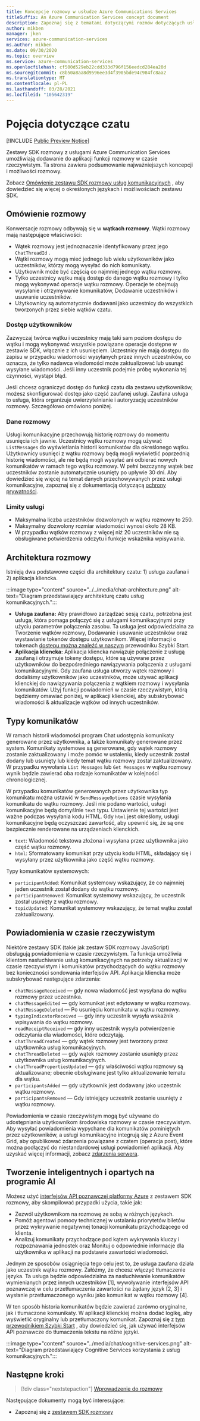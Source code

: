 ```yaml
---
title: Koncepcje rozmowy w usłudze Azure Communications Services
titleSuffix: An Azure Communication Services concept document
description: Zapoznaj się z tematami dotyczącymi rozmów dotyczących usług komunikacyjnych.
author: mikben
manager: jken
services: azure-communication-services
ms.author: mikben
ms.date: 09/30/2020
ms.topic: overview
ms.service: azure-communication-services
ms.openlocfilehash: cf500d529eb22cdd333d796f156eedcd284ea20d
ms.sourcegitcommit: c8b50a8aa8d9596ee3d4f3905bde94c984fc8aa2
ms.translationtype: MT
ms.contentlocale: pl-PL
ms.lasthandoff: 03/28/2021
ms.locfileid: "105642319"
---
```

# <a name="chat-concepts"></a>Pojęcia dotyczące czatu 

[!INCLUDE [Public Preview Notice](../../includes/public-preview-include.md)]    

Zestawy SDK rozmowy z usługami Azure Communication Services umożliwiają dodawanie do aplikacji funkcji rozmowy w czasie rzeczywistym. Ta strona zawiera podsumowanie najważniejszych koncepcji i możliwości rozmowy.    

Zobacz [Omówienie zestawu SDK rozmowy usług komunikacyjnych](./sdk-features.md) , aby dowiedzieć się więcej o określonych językach i możliwościach zestawu SDK.  

## <a name="chat-overview"></a>Omówienie rozmowy    

Konwersacje rozmowy odbywają się w **wątkach rozmowy**. Wątki rozmowy mają następujące właściwości:

- Wątek rozmowy jest jednoznacznie identyfikowany przez jego `ChatThreadId` . 
- Wątki rozmowy mogą mieć jednego lub wielu użytkowników jako uczestników, którzy mogą wysyłać do nich komunikaty. 
- Użytkownik może być częścią co najmniej jednego wątku rozmowy. 
- Tylko uczestnicy wątku mają dostęp do danego wątku rozmowy i tylko mogą wykonywać operacje wątku rozmowy. Operacje te obejmują wysyłanie i otrzymywanie komunikatów, Dodawanie uczestników i usuwanie uczestników. 
- Użytkownicy są automatycznie dodawani jako uczestnicy do wszystkich tworzonych przez siebie wątków czatu.

### <a name="user-access"></a>Dostęp użytkowników
Zazwyczaj twórca wątku i uczestnicy mają taki sam poziom dostępu do wątku i mogą wykonywać wszystkie powiązane operacje dostępne w zestawie SDK, włącznie z ich usunięciem. Uczestnicy nie mają dostępu do zapisu w przypadku wiadomości wysyłanych przez innych uczestników, co oznacza, że tylko nadawca wiadomości może zaktualizować lub usunąć wysyłane wiadomości. Jeśli inny uczestnik podejmie próbę wykonania tej czynności, wystąpi błąd. 

Jeśli chcesz ograniczyć dostęp do funkcji czatu dla zestawu użytkowników, możesz skonfigurować dostęp jako część zaufanej usługi. Zaufana usługa to usługa, która organizuje uwierzytelnianie i autoryzację uczestników rozmowy. Szczegółowo omówiono poniżej.  

### <a name="chat-data"></a>Dane rozmowy 
Usługi komunikacyjne przechowują historię rozmowy do momentu usunięcia ich jawnie. Uczestnicy wątku rozmowy mogą używać `ListMessages` do wyświetlania historii komunikatów dla określonego wątku. Użytkownicy usunięci z wątku rozmowy będą mogli wyświetlić poprzednią historię wiadomości, ale nie będą mogli wysyłać ani odbierać nowych komunikatów w ramach tego wątku rozmowy. W pełni bezczynny wątek bez uczestników zostanie automatycznie usunięty po upływie 30 dni. Aby dowiedzieć się więcej na temat danych przechowywanych przez usługi komunikacyjne, zapoznaj się z dokumentacją dotyczącą [ochrony prywatności](../privacy.md).  

### <a name="service-limits"></a>Limity usługi  
- Maksymalna liczba uczestników dozwolonych w wątku rozmowy to 250.   
- Maksymalny dozwolony rozmiar wiadomości wynosi około 28 KB.  
- W przypadku wątków rozmowy z więcej niż 20 uczestników nie są obsługiwane potwierdzenia odczytu i funkcje wskaźnika wpisywania.    

## <a name="chat-architecture"></a>Architektura rozmowy    

Istnieją dwa podstawowe części dla architektury czatu: 1) usługa zaufana i 2) aplikacja kliencka.    

:::image type="content" source="../../media/chat-architecture.png" alt-text="Diagram przedstawiający architekturę czatu usług komunikacyjnych."::: 

 - **Usługa zaufana:** Aby prawidłowo zarządzać sesją czatu, potrzebna jest usługa, która pomaga połączyć się z usługami komunikacyjnymi przy użyciu parametrów połączenia zasobu. Ta usługa jest odpowiedzialna za Tworzenie wątków rozmowy, Dodawanie i usuwanie uczestników oraz wystawianie tokenów dostępu użytkownikom. Więcej informacji o tokenach [dostępu można znaleźć w naszym](../../quickstarts/access-tokens.md) przewodniku Szybki Start.  
 - **Aplikacja kliencka:**  Aplikacja kliencka nawiązuje połączenie z usługą zaufaną i otrzymuje tokeny dostępu, które są używane przez użytkowników do bezpośredniego nawiązywania połączenia z usługami komunikacyjnymi. Gdy zaufana usługa utworzy wątek rozmowy i dodaliśmy użytkowników jako uczestników, może używać aplikacji klienckiej do nawiązywania połączenia z wątkiem rozmowy i wysyłania komunikatów. Użyj funkcji powiadomień w czasie rzeczywistym, którą będziemy omawiać poniżej, w aplikacji klienckiej, aby subskrybować wiadomości & aktualizacje wątków od innych uczestników.
    
        
## <a name="message-types"></a>Typy komunikatów    

W ramach historii wiadomości program Chat udostępnia komunikaty generowane przez użytkownika, a także komunikaty generowane przez system. Komunikaty systemowe są generowane, gdy wątek rozmowy zostanie zaktualizowany i może pomóc w ustaleniu, kiedy uczestnik został dodany lub usunięty lub kiedy temat wątku rozmowy został zaktualizowany. W przypadku wywołania `List Messages` lub `Get Messages` w wątku rozmowy wynik będzie zawierać oba rodzaje komunikatów w kolejności chronologicznej.

W przypadku komunikatów generowanych przez użytkownika typ komunikatu można ustawić w `SendMessageOptions` czasie wysyłania komunikatu do wątku rozmowy. Jeśli nie podano wartości, usługi komunikacyjne będą domyślnie `text` typu. Ustawienie tej wartości jest ważne podczas wysyłania kodu HTML. Gdy `html` jest określony, usługi komunikacyjne będą oczyszczać zawartość, aby upewnić się, że są one bezpiecznie renderowane na urządzeniach klienckich.
 - `text`: Wiadomość tekstowa złożona i wysyłana przez użytkownika jako część wątku rozmowy. 
 - `html`: Sformatowany komunikat przy użyciu kodu HTML, składający się i wysyłany przez użytkownika jako część wątku rozmowy. 

Typy komunikatów systemowych: 
 - `participantAdded`: Komunikat systemowy wskazujący, że co najmniej jeden uczestnik został dodany do wątku rozmowy.
 - `participantRemoved`: Komunikat systemowy wskazujący, że uczestnik został usunięty z wątku rozmowy.
 - `topicUpdated`: Komunikat systemowy wskazujący, że temat wątku został zaktualizowany.

## <a name="real-time-notifications"></a>Powiadomienia w czasie rzeczywistym  

Niektóre zestawy SDK (takie jak zestaw SDK rozmowy JavaScript) obsługują powiadomienia w czasie rzeczywistym. Ta funkcja umożliwia klientom nasłuchiwanie usług komunikacyjnych na potrzeby aktualizacji w czasie rzeczywistym i komunikatów przychodzących do wątku rozmowy bez konieczności sondowania interfejsów API. Aplikacja kliencka może subskrybować następujące zdarzenia:
 - `chatMessageReceived` — gdy nowa wiadomość jest wysyłana do wątku rozmowy przez uczestnika.
 - `chatMessageEdited` — gdy komunikat jest edytowany w wątku rozmowy. 
 - `chatMessageDeleted` — Po usunięciu komunikatu w wątku rozmowy.   
 - `typingIndicatorReceived` — gdy inny uczestnik wysyła wskaźnik wpisywania do wątku rozmowy.    
 - `readReceiptReceived` — gdy inny uczestnik wysyła potwierdzenie odczytania dla wiadomości, które odczytają.  
 - `chatThreadCreated` — gdy wątek rozmowy jest tworzony przez użytkownika usług komunikacyjnych.    
 - `chatThreadDeleted` — gdy wątek rozmowy zostanie usunięty przez użytkownika usług komunikacyjnych.    
 - `chatThreadPropertiesUpdated` — gdy właściwości wątku rozmowy są aktualizowane; obecnie obsługiwane jest tylko aktualizowanie tematu dla wątku. 
 - `participantsAdded` — gdy użytkownik jest dodawany jako uczestnik wątku rozmowy.     
 - `participantsRemoved` — Gdy istniejący uczestnik zostanie usunięty z wątku rozmowy.

Powiadomienia w czasie rzeczywistym mogą być używane do udostępniania użytkownikom środowiska rozmowy w czasie rzeczywistym. Aby wysyłać powiadomienia wypychane dla komunikatów pominiętych przez użytkowników, a usługi komunikacyjne integrują się z Azure Event Grid, aby opublikować zdarzenia powiązane z czatem (operacja post), które można podłączyć do niestandardowej usługi powiadomień aplikacji. Aby uzyskać więcej informacji, zobacz [zdarzenia serwera](https://docs.microsoft.com/azure/event-grid/event-schema-communication-services?toc=https%3A%2F%2Fdocs.microsoft.com%2Fen-us%2Fazure%2Fcommunication-services%2Ftoc.json&bc=https%3A%2F%2Fdocs.microsoft.com%2Fen-us%2Fazure%2Fbread%2Ftoc.json).


## <a name="build-intelligent-ai-powered-chat-experiences"></a>Tworzenie inteligentnych i opartych na programie AI   

Możesz użyć [interfejsów API poznawczej platformy Azure](../../../cognitive-services/index.yml) z zestawem SDK rozmowy, aby skompilować przypadki użycia, takie jak:

- Zezwól użytkownikom na rozmowę ze sobą w różnych językach.  
- Pomóż agentowi pomocy technicznej w ustalaniu priorytetów biletów przez wykrywanie negatywnej tonacji komunikatu przychodzącego od klienta. 
- Analizuj komunikaty przychodzące pod kątem wykrywania kluczy i rozpoznawania jednostek oraz Monituj o odpowiednie informacje dla użytkownika w aplikacji na podstawie zawartości wiadomości.

Jednym ze sposobów osiągnięcia tego celu jest to, że usługa zaufana działa jako uczestnik wątku rozmowy. Załóżmy, że chcesz włączyć tłumaczenie języka. Ta usługa będzie odpowiedzialna za nasłuchiwanie komunikatów wymienianych przez innych uczestników [1], wywoływanie interfejsów API poznawczej w celu przetłumaczenia zawartości na żądany język [2, 3] i wysłanie przetłumaczonego wyniku jako komunikat w wątku rozmowy [4].

W ten sposób historia komunikatów będzie zawierać zarówno oryginalne, jak i tłumaczone komunikaty. W aplikacji klienckiej można dodać logikę, aby wyświetlić oryginalny lub przetłumaczony komunikat. Zapoznaj się z [tym przewodnikiem Szybki Start](../../../cognitive-services/translator/quickstart-translator.md) , aby dowiedzieć się, jak używać interfejsów API poznawcze do tłumaczenia tekstu na różne języki. 
    
:::image type="content" source="../media/chat/cognitive-services.png" alt-text="Diagram przedstawiający Cognitive Services korzystania z usług komunikacyjnych."::: 

## <a name="next-steps"></a>Następne kroki   

> [!div class="nextstepaction"] 
> [Wprowadzenie do rozmowy](../../quickstarts/chat/get-started.md)    

Następujące dokumenty mogą być interesujące:  
- Zapoznaj się z [zestawem SDK rozmowy](sdk-features.md)
